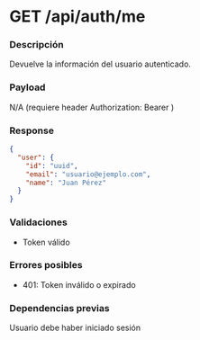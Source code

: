 # GET /api/auth/me

### Descripción
Devuelve la información del usuario autenticado.

### Payload
N/A (requiere header Authorization: Bearer <token>)

### Response
```json
{
  "user": {
    "id": "uuid",
    "email": "usuario@ejemplo.com",
    "name": "Juan Pérez"
  }
}
```

### Validaciones
- Token válido

### Errores posibles
- 401: Token inválido o expirado

### Dependencias previas
Usuario debe haber iniciado sesión
